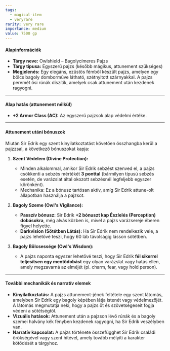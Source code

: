```yaml
---
tags:
  - magical-item
  - veryrare
rarity: very rare
importance: medium
value: 7500 gp
---
```

#### **Alapinformációk**

- **Tárgy neve:** Owlshield – Bagolycímeres Pajzs
- **Tárgy típusa:** Egyszerű pajzs (később mágikus, attunement szükséges)
- **Megjelenés:** Egy elegáns, ezüstös fémből készült pajzs, amelyen egy bölcs bagoly domborműve látható, szétnyitott szárnyakkal. A pajzs peremét ősi rúnák díszítik, amelyek csak attunement után kezdenek ragyogni.

---

#### **Alap hatás (attunement nélkül)**

- **+2 Armor Class (AC):** Az egyszerű pajzsok alap védelmi értéke.

---

#### **Attunement utáni bónuszok**

Miután Sir Edrik egy szent kinyilatkoztatást követően összhangba kerül a pajzzsal, a következő bónuszokat kapja:

1. **Szent Védelem (Divine Protection):**
    
    - Minden alkalommal, amikor Sir Edrik sebzést szenved el, a pajzs csökkenti a sebzés mértékét **3 ponttal** (bármilyen típusú sebzés esetén, de varázslat által okozott sebzésnél legfeljebb egyszer körönként).
    - Mechanika: Ez a bónusz tartósan aktív, amíg Sir Edrik attune-olt állapotban használja a pajzsot.
2. **Bagoly Szeme (Owl's Vigilance):**
    
    - **Passzív bónusz:** Sir Edrik **+2 bónuszt kap Észlelés (Perception) dobásokra**, még alvás közben is, mivel a pajzs varázsereje éberen figyel helyette.
    - **Darkvision (Sötétben Látás):** Ha Sir Edrik nem rendelkezik vele, a pajzs lehetővé teszi, hogy 60 láb távolságig lásson sötétben.
3. **Bagoly Bölcsessége (Owl's Wisdom):**
    
    - A pajzs naponta egyszer lehetővé teszi, hogy Sir Edrik **fél sikerrel teljesítsen egy mentődobást** egy olyan varázslat vagy hatás ellen, amely megzavarná az elméjét (pl. charm, fear, vagy hold person).

---

#### **További mechanikák és narratív elemek**

- **Kinyilatkoztatás:** A pajzs attunement-jének feltétele egy szent látomás, amelyben Sir Edrik egy bagoly képében látja istenét vagy védelmezőjét. A látomás megmutatja neki, hogy a pajzs őt és szövetségeseit fogja védeni a sötétségtől.
- **Vizuális hatások:** Attunement után a pajzson lévő rúnák és a bagoly szemei halvány kék fényben kezdenek ragyogni, ha Sir Edrik veszélyben van.
- **Narratív kapcsolat:** A pajzs története összefügghet Sir Edrik családi örökségével vagy szent hitével, amely tovább mélyíti a karakter kötődését a tárgyhoz.